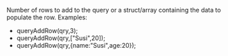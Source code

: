 Number of rows to add to the query or a struct/array containing the data to populate the row.
Examples:
- queryAddRow(qry,3);
- queryAddRow(qry,["Susi",20]);
- queryAddRow(qry,{name:"Susi",age:20});
